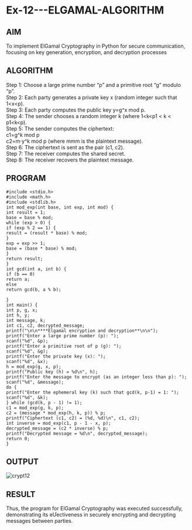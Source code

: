 # Ex-12---ELGAMAL-ALGORITHM
## AIM
To implement ElGamal Cryptography in Python for secure communication,
focusing on key generation, encryption, and decryption processes
## ALGORITHM
Step 1: Choose a large prime number “p” and a primitive root “g” modulo “p”.                         
Step 2: Each party generates a private key x (random integer such that 1<x<p).             
Step 3: Each party computes the public key y=g^x mod p.          
Step 4: The sender chooses a random integer k (where 1<k<p1 < k < p1<k<p).          
Step 5: The sender computes the ciphertext:    
c1=g^k mod p                          
c2=m⋅y^k mod p (where mmm is the plaintext message).                        
Step 6: The ciphertext is sent as the pair (c1, c2).                       
Step 7: The receiver computes the shared secret.                 
Step 8: The receiver recovers the plaintext message.  
## PROGRAM
```
#include <stdio.h>
#include <math.h>
#include <stdlib.h>
int mod_exp(int base, int exp, int mod) {
int result = 1;
base = base % mod;
while (exp > 0) {
if (exp % 2 == 1) {
result = (result * base) % mod;
}
exp = exp >> 1; 
base = (base * base) % mod;
}
return result;
}
int gcd(int a, int b) {
if (b == 0)
return a;
else
return gcd(b, a % b);

}
int main() {
int p, g, x;
int h, y; 
int message, k;
int c1, c2, decrypted_message; 
printf("\n\n****Elgamal encryption and decryption**\n\n");
printf("Enter a large prime number (p): ");
scanf("%d", &p);
printf("Enter a primitive root of p (g): ");
scanf("%d", &g);
printf("Enter the private key (x): ");
scanf("%d", &x);
h = mod_exp(g, x, p);
printf("Public key (h) = %d\n", h);
printf("Enter the message to encrypt (as an integer less than p): ");
scanf("%d", &message);
do {
printf("Enter the ephemeral key (k) such that gcd(k, p-1) = 1: ");
scanf("%d", &k);
} while (gcd(k, p - 1) != 1);
c1 = mod_exp(g, k, p); 
c2 = (message * mod_exp(h, k, p)) % p; 
printf("Ciphertext (c1, c2) = (%d, %d)\n", c1, c2);
int inverse = mod_exp(c1, p - 1 - x, p); 
decrypted_message = (c2 * inverse) % p; 
printf("Decrypted message = %d\n", decrypted_message);
return 0;
}
```
## OUTPUT
![crypt12](https://github.com/user-attachments/assets/c18e2e01-0b35-4514-af88-cd3473913b62)

## RESULT
Thus, the program for ElGamal Cryptography was executed successfully,
demonstrating its eƯectiveness in securely encrypting and decrypting messages
between parties.
